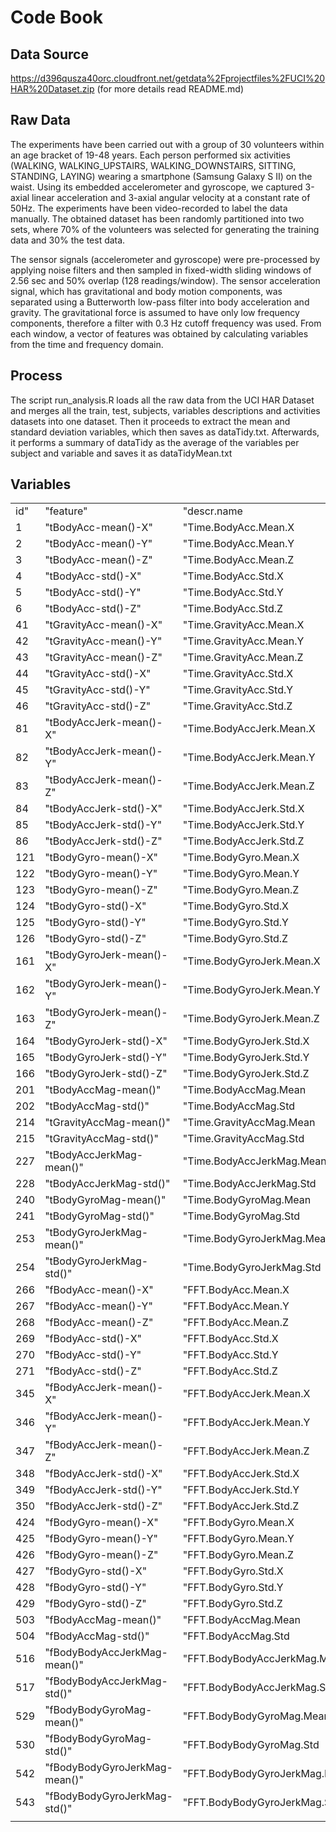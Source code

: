 # Code Book

## Data Source

https://d396qusza40orc.cloudfront.net/getdata%2Fprojectfiles%2FUCI%20HAR%20Dataset.zip 
(for more details read README.md)

## Raw Data
The experiments have been carried out with a group of 30 volunteers within an age bracket of 19-48 years. Each person performed six activities (WALKING, WALKING_UPSTAIRS, WALKING_DOWNSTAIRS, SITTING, STANDING, LAYING) wearing a smartphone (Samsung Galaxy S II) on the waist. Using its embedded accelerometer and gyroscope, we captured 3-axial linear acceleration and 3-axial angular velocity at a constant rate of 50Hz. The experiments have been video-recorded to label the data manually. The obtained dataset has been randomly partitioned into two sets, where 70% of the volunteers was selected for generating the training data and 30% the test data. 

The sensor signals (accelerometer and gyroscope) were pre-processed by applying noise filters and then sampled in fixed-width sliding windows of 2.56 sec and 50% overlap (128 readings/window). The sensor acceleration signal, which has gravitational and body motion components, was separated using a Butterworth low-pass filter into body acceleration and gravity. The gravitational force is assumed to have only low frequency components, therefore a filter with 0.3 Hz cutoff frequency was used. From each window, a vector of features was obtained by calculating variables from the time and frequency domain.

## Process
The script run_analysis.R loads all the raw data from the UCI HAR Dataset and merges all the train, test, subjects, variables descriptions and activities datasets into one dataset. Then it proceeds to extract the mean and standard deviation variables, which then saves as dataTidy.txt.
Afterwards, it performs a summary of dataTidy as the average of the variables per subject and variable and saves it as dataTidyMean.txt

## Variables
<table>
<tr><td>id"</td><td>"feature"</td><td>"descr.name</td></tr>
<tr><td>1</td><td>"tBodyAcc-mean()-X"</td><td>"Time.BodyAcc.Mean.X</td></tr>
<tr><td>2</td><td>"tBodyAcc-mean()-Y"</td><td>"Time.BodyAcc.Mean.Y</td></tr>
<tr><td>3</td><td>"tBodyAcc-mean()-Z"</td><td>"Time.BodyAcc.Mean.Z</td></tr>
<tr><td>4</td><td>"tBodyAcc-std()-X"</td><td>"Time.BodyAcc.Std.X</td></tr>
<tr><td>5</td><td>"tBodyAcc-std()-Y"</td><td>"Time.BodyAcc.Std.Y</td></tr>
<tr><td>6</td><td>"tBodyAcc-std()-Z"</td><td>"Time.BodyAcc.Std.Z</td></tr>
<tr><td>41</td><td>"tGravityAcc-mean()-X"</td><td>"Time.GravityAcc.Mean.X</td></tr>
<tr><td>42</td><td>"tGravityAcc-mean()-Y"</td><td>"Time.GravityAcc.Mean.Y</td></tr>
<tr><td>43</td><td>"tGravityAcc-mean()-Z"</td><td>"Time.GravityAcc.Mean.Z</td></tr>
<tr><td>44</td><td>"tGravityAcc-std()-X"</td><td>"Time.GravityAcc.Std.X</td></tr>
<tr><td>45</td><td>"tGravityAcc-std()-Y"</td><td>"Time.GravityAcc.Std.Y</td></tr>
<tr><td>46</td><td>"tGravityAcc-std()-Z"</td><td>"Time.GravityAcc.Std.Z</td></tr>
<tr><td>81</td><td>"tBodyAccJerk-mean()-X"</td><td>"Time.BodyAccJerk.Mean.X</td></tr>
<tr><td>82</td><td>"tBodyAccJerk-mean()-Y"</td><td>"Time.BodyAccJerk.Mean.Y</td></tr>
<tr><td>83</td><td>"tBodyAccJerk-mean()-Z"</td><td>"Time.BodyAccJerk.Mean.Z</td></tr>
<tr><td>84</td><td>"tBodyAccJerk-std()-X"</td><td>"Time.BodyAccJerk.Std.X</td></tr>
<tr><td>85</td><td>"tBodyAccJerk-std()-Y"</td><td>"Time.BodyAccJerk.Std.Y</td></tr>
<tr><td>86</td><td>"tBodyAccJerk-std()-Z"</td><td>"Time.BodyAccJerk.Std.Z</td></tr>
<tr><td>121</td><td>"tBodyGyro-mean()-X"</td><td>"Time.BodyGyro.Mean.X</td></tr>
<tr><td>122</td><td>"tBodyGyro-mean()-Y"</td><td>"Time.BodyGyro.Mean.Y</td></tr>
<tr><td>123</td><td>"tBodyGyro-mean()-Z"</td><td>"Time.BodyGyro.Mean.Z</td></tr>
<tr><td>124</td><td>"tBodyGyro-std()-X"</td><td>"Time.BodyGyro.Std.X</td></tr>
<tr><td>125</td><td>"tBodyGyro-std()-Y"</td><td>"Time.BodyGyro.Std.Y</td></tr>
<tr><td>126</td><td>"tBodyGyro-std()-Z"</td><td>"Time.BodyGyro.Std.Z</td></tr>
<tr><td>161</td><td>"tBodyGyroJerk-mean()-X"</td><td>"Time.BodyGyroJerk.Mean.X</td></tr>
<tr><td>162</td><td>"tBodyGyroJerk-mean()-Y"</td><td>"Time.BodyGyroJerk.Mean.Y</td></tr>
<tr><td>163</td><td>"tBodyGyroJerk-mean()-Z"</td><td>"Time.BodyGyroJerk.Mean.Z</td></tr>
<tr><td>164</td><td>"tBodyGyroJerk-std()-X"</td><td>"Time.BodyGyroJerk.Std.X</td></tr>
<tr><td>165</td><td>"tBodyGyroJerk-std()-Y"</td><td>"Time.BodyGyroJerk.Std.Y</td></tr>
<tr><td>166</td><td>"tBodyGyroJerk-std()-Z"</td><td>"Time.BodyGyroJerk.Std.Z</td></tr>
<tr><td>201</td><td>"tBodyAccMag-mean()"</td><td>"Time.BodyAccMag.Mean</td></tr>
<tr><td>202</td><td>"tBodyAccMag-std()"</td><td>"Time.BodyAccMag.Std</td></tr>
<tr><td>214</td><td>"tGravityAccMag-mean()"</td><td>"Time.GravityAccMag.Mean</td></tr>
<tr><td>215</td><td>"tGravityAccMag-std()"</td><td>"Time.GravityAccMag.Std</td></tr>
<tr><td>227</td><td>"tBodyAccJerkMag-mean()"</td><td>"Time.BodyAccJerkMag.Mean</td></tr>
<tr><td>228</td><td>"tBodyAccJerkMag-std()"</td><td>"Time.BodyAccJerkMag.Std</td></tr>
<tr><td>240</td><td>"tBodyGyroMag-mean()"</td><td>"Time.BodyGyroMag.Mean</td></tr>
<tr><td>241</td><td>"tBodyGyroMag-std()"</td><td>"Time.BodyGyroMag.Std</td></tr>
<tr><td>253</td><td>"tBodyGyroJerkMag-mean()"</td><td>"Time.BodyGyroJerkMag.Mean</td></tr>
<tr><td>254</td><td>"tBodyGyroJerkMag-std()"</td><td>"Time.BodyGyroJerkMag.Std</td></tr>
<tr><td>266</td><td>"fBodyAcc-mean()-X"</td><td>"FFT.BodyAcc.Mean.X</td></tr>
<tr><td>267</td><td>"fBodyAcc-mean()-Y"</td><td>"FFT.BodyAcc.Mean.Y</td></tr>
<tr><td>268</td><td>"fBodyAcc-mean()-Z"</td><td>"FFT.BodyAcc.Mean.Z</td></tr>
<tr><td>269</td><td>"fBodyAcc-std()-X"</td><td>"FFT.BodyAcc.Std.X</td></tr>
<tr><td>270</td><td>"fBodyAcc-std()-Y"</td><td>"FFT.BodyAcc.Std.Y</td></tr>
<tr><td>271</td><td>"fBodyAcc-std()-Z"</td><td>"FFT.BodyAcc.Std.Z</td></tr>
<tr><td>345</td><td>"fBodyAccJerk-mean()-X"</td><td>"FFT.BodyAccJerk.Mean.X</td></tr>
<tr><td>346</td><td>"fBodyAccJerk-mean()-Y"</td><td>"FFT.BodyAccJerk.Mean.Y</td></tr>
<tr><td>347</td><td>"fBodyAccJerk-mean()-Z"</td><td>"FFT.BodyAccJerk.Mean.Z</td></tr>
<tr><td>348</td><td>"fBodyAccJerk-std()-X"</td><td>"FFT.BodyAccJerk.Std.X</td></tr>
<tr><td>349</td><td>"fBodyAccJerk-std()-Y"</td><td>"FFT.BodyAccJerk.Std.Y</td></tr>
<tr><td>350</td><td>"fBodyAccJerk-std()-Z"</td><td>"FFT.BodyAccJerk.Std.Z</td></tr>
<tr><td>424</td><td>"fBodyGyro-mean()-X"</td><td>"FFT.BodyGyro.Mean.X</td></tr>
<tr><td>425</td><td>"fBodyGyro-mean()-Y"</td><td>"FFT.BodyGyro.Mean.Y</td></tr>
<tr><td>426</td><td>"fBodyGyro-mean()-Z"</td><td>"FFT.BodyGyro.Mean.Z</td></tr>
<tr><td>427</td><td>"fBodyGyro-std()-X"</td><td>"FFT.BodyGyro.Std.X</td></tr>
<tr><td>428</td><td>"fBodyGyro-std()-Y"</td><td>"FFT.BodyGyro.Std.Y</td></tr>
<tr><td>429</td><td>"fBodyGyro-std()-Z"</td><td>"FFT.BodyGyro.Std.Z</td></tr>
<tr><td>503</td><td>"fBodyAccMag-mean()"</td><td>"FFT.BodyAccMag.Mean</td></tr>
<tr><td>504</td><td>"fBodyAccMag-std()"</td><td>"FFT.BodyAccMag.Std</td></tr>
<tr><td>516</td><td>"fBodyBodyAccJerkMag-mean()"</td><td>"FFT.BodyBodyAccJerkMag.Mean</td></tr>
<tr><td>517</td><td>"fBodyBodyAccJerkMag-std()"</td><td>"FFT.BodyBodyAccJerkMag.Std</td></tr>
<tr><td>529</td><td>"fBodyBodyGyroMag-mean()"</td><td>"FFT.BodyBodyGyroMag.Mean</td></tr>
<tr><td>530</td><td>"fBodyBodyGyroMag-std()"</td><td>"FFT.BodyBodyGyroMag.Std</td></tr>
<tr><td>542</td><td>"fBodyBodyGyroJerkMag-mean()"</td><td>"FFT.BodyBodyGyroJerkMag.Mean</td></tr>
<tr><td>543</td><td>"fBodyBodyGyroJerkMag-std()"</td><td>"FFT.BodyBodyGyroJerkMag.Std</td></tr>
<tr><td></td></tr>
</table>
